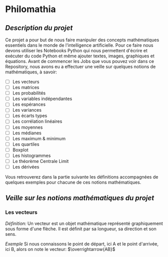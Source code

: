 # Philomathia
 
## *Description du projet*
Ce projet a pour but de nous faire manipuler des concepts mathématiques essentiels dans le monde de l'intelligence artificielle.
Pour ce faire nous devons utiliser les Notebooks Python qui nous permettent d'écrire et exécuter du code Python et même ajouter textes, images, graphiques et équations. 
Avant de commencer les Jobs que vous pouvez voir dans ce Repository, nous avons eu a effectuer une veille sur quelques notions de mathématiques, à savoir: 
- [ ] Les vecteurs
- [ ] Les matrices
- [ ] Les probabilités
- [ ] Les variables indépendantes
- [ ] Les espérances
- [ ] Les variances
- [ ] Les écarts types
- [ ] Les corrélation linéaires
- [ ] Les moyennes
- [ ] Les médianes
- [ ] Les maximum & minimum
- [ ] Les quartiles
- [ ] Boxplot
- [ ] Les histogrammes
- [ ] Le théorème Centrale Limit
- [ ] Les dérivées

Vous retrouverez dans la partie suivante les définitions accompagnées de quelques exemples pour chacune de ces notions mathématiques.

## *Veille sur les notions mathématiques du projet*

### **Les vecteurs**
*Définition:*
Un vecteur est un objet mathématique représenté graphiquement sous forme d'une flèche. Il est définit par sa longueur, sa direction et son sens. 

*Exemple*
Si nous connaissons le point de départ, ici A et le point d'arrivée, ici B, alors on note le vecteur: $\overrightarrow{AB}$